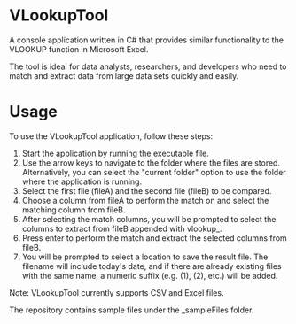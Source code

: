 # VLookupTool 

A console application written in C# that provides similar functionality to the VLOOKUP function in Microsoft Excel. 

The tool is ideal for data analysts, researchers, and developers who need to match and extract data from large data sets quickly and easily.

# Usage

To use the VLookupTool application, follow these steps:

1. Start the application by running the executable file.
2. Use the arrow keys to navigate to the folder where the files are stored. Alternatively, you can select the "current folder" option to use the folder where the application is running.
3. Select the first file (fileA) and the second file (fileB) to be compared.
4. Choose a column from fileA to perform the match on and select the matching column from fileB.
5. After selecting the match columns, you will be prompted to select the columns to extract from fileB appended with vlookup_.
6. Press enter to perform the match and extract the selected columns from fileB.
7. You will be prompted to select a location to save the result file. The filename will include today's date, and if there are already existing files with the same name, a numeric suffix (e.g. (1), (2), etc.) will be added.

Note: VLookupTool currently supports CSV and Excel files.

The repository contains sample files under the _sampleFiles folder.
